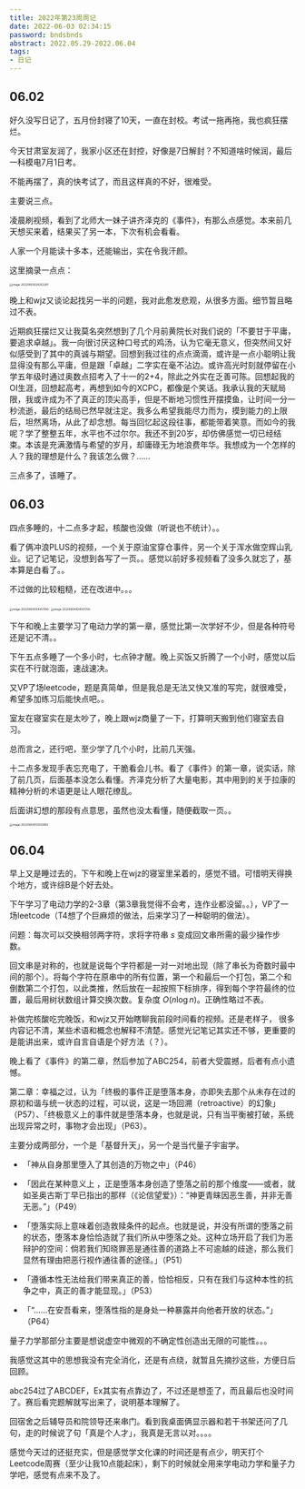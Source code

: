 ```yaml
---
title: 2022年第23周周记
date: 2022-06-03 02:34:15
password: bndsbnds
abstract: 2022.05.29-2022.06.04
tags:
- 日记
---
```


## 06.02

好久没写日记了，五月份封寝了10天，一直在封校。考试一拖再拖，我也疯狂摆烂。

今天甘肃室友润了，我家小区还在封控，好像是7日解封？不知道啥时候润，最后一科模电7月1日考。

不能再摆了，真的快考试了，而且这样真的不好，很难受。

主要说三点。

凌晨刷视频，看到了北师大一妹子讲齐泽克的《事件》，有那么点感觉。本来前几天想买来着，结果买了另一本，下次有机会看看。

人家一个月能读十多本，还能输出，实在令我汗颜。

这里摘录一点点：

<img src="https://raw.githubusercontent.com/SkqLiiiao/image/main/202206030242212.png" alt="image-20220603024252387" style="zoom: 33%;" />



晚上和wjz又谈论起找另一半的问题，我对此愈发悲观，从很多方面。细节暂且略过不表。

近期疯狂摆烂又让我莫名突然想到了几个月前黄院长对我们说的「不要甘于平庸，要追求卓越」。我一向很讨厌这种口号式的鸡汤，认为它毫无意义，但突然间又好似感受到了其中的真诚与期望。回想到我过往的点点滴滴，或许是一点小聪明让我显得没有那么平庸，但是跟「卓越」二字实在毫不沾边。或许高光时刻就停留在小学五年级时通过奥数点招考入了十一的2+4，除此之外实在乏善可陈。回想起我的OI生涯，回想起高考，再想到如今的XCPC，都像是个笑话。我承认我的天赋局限，我或许成为不了真正的顶尖高手，但是不断地习惯性开摆摸鱼，让时间一分一秒流逝，最后的结局已然早就注定。我多么希望我能尽力而为，摸到能力的上限后，坦然离场，从此了却念想。每当回忆起这段往事，都能带着笑意。而如今的我呢？学了整整五年，水平也不过尔尔。我还不到20岁，却仿佛感觉一切已经结束。本该是充满激情与希望的岁月，却庸碌无为地浪费年华。我想成为一个怎样的人？我的理想是什么？我该怎么做？……

三点多了，该睡了。

## 06.03

四点多睡的，十二点多才起，核酸也没做（听说也不统计）。。

看了俩冲浪PLUS的视频，一个关于原油宝穿仓事件，另一个关于浑水做空辉山乳业。记了记笔记，没想到各写了一页。。感觉以前好多视频看了没多久就忘了，基本算是白看了。。

不过做的比较粗糙，还在改进中。。。

<img src="https://raw.githubusercontent.com/SkqLiiiao/image/main/202206040045906.png" alt="image-20220604004457956" style="zoom: 33%;" />

<img src="https://raw.githubusercontent.com/SkqLiiiao/image/main/202206040045287.png" alt="image-20220604004507256" style="zoom: 33%;" />

下午和晚上主要学习了电动力学的第一章，感觉比第一次学好不少，但是各种符号还是记不清。。

下午五点多睡了一个多小时，七点钟才醒。晚上买饭又折腾了一个小时，感觉以后实在不行就泡面，速战速决。

又VP了场leetcode，题是真简单，但是我总是无法又快又准的写完，就很难受，希望多加练习后能快点吧。。

室友在寝室实在是太吵了，晚上跟wjz商量了一下，打算明天搬到他们寝室去自习。

总而言之，还行吧，至少学了几个小时，比前几天强。

十二点多发现手表忘充电了，干脆看会儿书。看了《事件》的第一章，说实话，除了前几页，后面基本没怎么看懂。齐泽克分析了大量电影，其中用到的关于拉康的精神分析的术语更是让人眼花缭乱。

后面讲幻想的那段有点意思，虽然也没太看懂，随便截取一页。。

<img src="https://raw.githubusercontent.com/SkqLiiiao/image/main/202206040129889.png" alt="image-20220604012932860" style="zoom:33%;" />

## 06.04

早上又是睡过去的，下午和晚上在wjz的寝室里呆着的，感觉不错。可惜明天得换个地方，或许综B是个好去处。

下午学习了电动力学的2-3章（第3章我觉得不会考，连作业都没留。。），VP了一场leetcode（T4想了个巨麻烦的做法，后来学习了一种聪明的做法）。

问题：每次可以交换相邻两字符，求将字符串 $s$ 变成回文串所需的最少操作步数。

回文串是对称的，也就是说每个字符都是一对一对地出现（除了串长为奇数时最中间的那个）。将每个字符在原串中的所有位置，第一个和最后一个打包，第二个和倒数第二个打包，以此类推，然后放在一起按照下标排序，得到每个字符最终的位置，最后用树状数组计算交换次数。复杂度 $O(n\log{n})$。正确性略过不表。

补做完核酸吃完晚饭，和wjz又开始瞎聊我前段时间看的视频。还是老样子， 很多内容记不清，某些术语和概念也解释不清楚。感觉光记笔记其实还不够，更重要的是能讲出来，或许自言自语是个好方法（？）。

晚上看了《事件》的第二章，然后参加了ABC254，前者大受震撼，后者有点小遗憾。

第二章：幸福之过，认为「终极的事件正是堕落本身，亦即失去那个从未存在过的原初和谐与统一状态的过程，可以说，这是一场回溯（retroactive）的幻象」（P57）、「终极意义上的事件就是堕落本身，也就是说，只有当平衡被打破，系统出现异常之时，事物才会出现」（P63）。

主要分成两部分，一个是「基督升天」，另一个是当代量子宇宙学。

- 「神从自身那里堕入了其创造的万物之中」（P46）

- 「因此在某种意义上 ，正是堕落本身创造了堕落之前的那个维度——或者，就如圣奥古斯丁早已指出的那样（《论信望爱》）：“神更青睐因恶生善，并非无善无恶。”」（P49）

- 「堕落实际上意味着创造救赎条件的起点。也就是说，并没有所谓的堕落之前的状态，堕落本身恰恰造就了我们所从中堕落之处。这种立场开启了我们为恶辩护的空间：倘若我们知晓罪恶是通往善的道路上不可逾越的歧途，那么我们显然有理由把恶行视作通往善的途径。」（P51）

- 「遵循本性无法给我们带来真正的善，恰恰相反，只有在我们与这种本性的抗争之中，真正的善才能显现。」（P53）
- 「“……在安吾看来，堕落性指的是身处一种暴露并向他者开放的状态。”」（P64）

量子力学那部分主要是想说虚空中微观的不确定性创造出无限的可能性。。。

我感觉这其中的思想我没有完全消化，还是有点绕，就暂且先摘抄这些，方便日后回顾。

abc254过了ABCDEF，Ex其实有点靠边了，不过还是想歪了，而且最后也没时间了。赛后看完题解就写出来了，说明基本理解了。

回宿舍之后辅导员和院领导还来串门。看到我桌面俩显示器和若干书架还问了几句，走的时候说了句「真是个人才」，我真是无言以对。。。。

感觉今天过的还挺充实，但是感觉学文化课的时间还是有点少，明天打个Leetcode周赛（至少让我10点能起床），剩下的时候就全用来学电动力学和量子力学吧，感觉有点来不及了。

